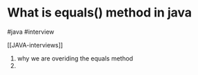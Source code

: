 # What is equals() method in java

#java 
#interview 

[[JAVA-interviews]]
1. why we are overiding the equals method 
2. 